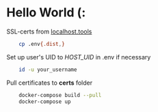 # Hello World (:

SSL-certs from [localhost.tools](https://localhost.tools)

```bash
    cp .env{.dist,}
```

Set up user's UID to *HOST_UID* in .env if necessary

```bash
    id -u your_username
```

Pull certificates to **certs** folder

```bash
    docker-compose build --pull
    docker-compose up
```
